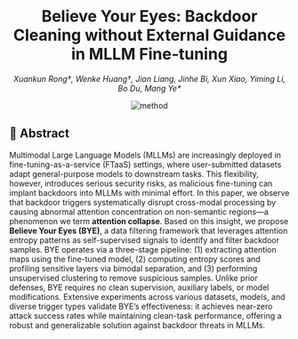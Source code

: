 <h1 align="center">Believe Your Eyes: Backdoor Cleaning without External Guidance in MLLM Fine-tuning</h1>

<p align="center"><em>Xuankun Rong&dagger;, Wenke Huang&dagger;, Jian Liang, Jinhe Bi, Xun Xiao, Yiming Li, Bo Du, Mang Ye*</em></p>

<div align="center">
<img alt="method" src="assets/BYE.png">
</div>

<h2> 🙌 Abstract </h2>

Multimodal Large Language Models (MLLMs) are increasingly deployed in fine-tuning-as-a-service (FTaaS) settings, where user-submitted datasets adapt general-purpose models to downstream tasks. This flexibility, however, introduces serious security risks, as malicious fine-tuning can implant backdoors into MLLMs with minimal effort. In this paper, we observe that backdoor triggers systematically disrupt cross-modal processing by causing abnormal attention concentration on non-semantic regions—a phenomenon we term **attention collapse**. Based on this insight, we propose **Believe Your Eyes (BYE)**, a data filtering framework that leverages attention entropy patterns as self-supervised signals to identify and filter backdoor samples. BYE operates via a three-stage pipeline: (1) extracting attention maps using the fine-tuned model, (2) computing entropy scores and profiling sensitive layers via bimodal separation, and (3) performing unsupervised clustering to remove suspicious samples. Unlike prior defenses, BYE requires no clean supervision, auxiliary labels, or model modifications. Extensive experiments across various datasets, models, and diverse trigger types validate BYE’s effectiveness: it achieves near-zero attack success rates while maintaining clean-task performance, offering a robust and generalizable solution against backdoor threats in MLLMs.
